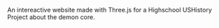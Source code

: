 An intereactive website made with Three.js for a Highschool USHistory Project about the demon core.
